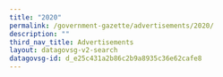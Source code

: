 ```yaml
---
title: "2020"
permalink: /government-gazette/advertisements/2020/
description: ""
third_nav_title: Advertisements
layout: datagovsg-v2-search
datagovsg-id: d_e25c431a2b86c2b9a8935c36e62cafe8
---
```

